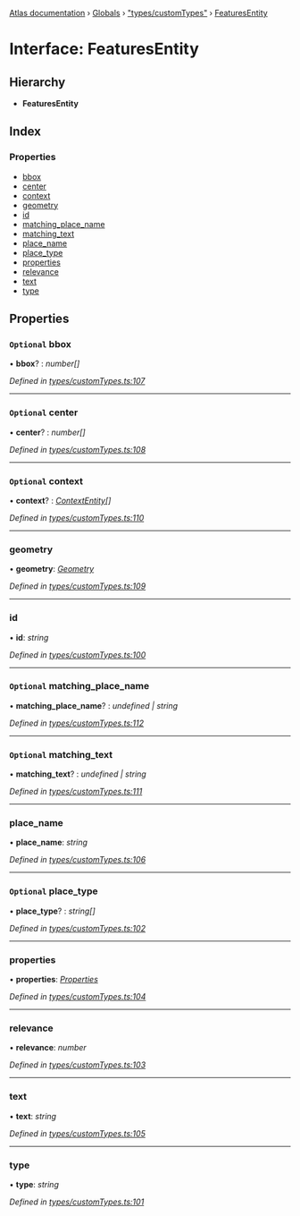 [Atlas documentation](../README.md) › [Globals](../globals.md) › ["types/customTypes"](../modules/_types_customtypes_.md) › [FeaturesEntity](_types_customtypes_.featuresentity.md)

# Interface: FeaturesEntity

## Hierarchy

* **FeaturesEntity**

## Index

### Properties

* [bbox](_types_customtypes_.featuresentity.md#optional-bbox)
* [center](_types_customtypes_.featuresentity.md#optional-center)
* [context](_types_customtypes_.featuresentity.md#optional-context)
* [geometry](_types_customtypes_.featuresentity.md#geometry)
* [id](_types_customtypes_.featuresentity.md#id)
* [matching_place_name](_types_customtypes_.featuresentity.md#optional-matching_place_name)
* [matching_text](_types_customtypes_.featuresentity.md#optional-matching_text)
* [place_name](_types_customtypes_.featuresentity.md#place_name)
* [place_type](_types_customtypes_.featuresentity.md#optional-place_type)
* [properties](_types_customtypes_.featuresentity.md#properties)
* [relevance](_types_customtypes_.featuresentity.md#relevance)
* [text](_types_customtypes_.featuresentity.md#text)
* [type](_types_customtypes_.featuresentity.md#type)

## Properties

### `Optional` bbox

• **bbox**? : *number[]*

*Defined in [types/customTypes.ts:107](https://github.com/chronark/atlas/blob/7501b49/src/types/customTypes.ts#L107)*

___

### `Optional` center

• **center**? : *number[]*

*Defined in [types/customTypes.ts:108](https://github.com/chronark/atlas/blob/7501b49/src/types/customTypes.ts#L108)*

___

### `Optional` context

• **context**? : *[ContextEntity](_types_customtypes_.contextentity.md)[]*

*Defined in [types/customTypes.ts:110](https://github.com/chronark/atlas/blob/7501b49/src/types/customTypes.ts#L110)*

___

###  geometry

• **geometry**: *[Geometry](_types_customtypes_.geometry.md)*

*Defined in [types/customTypes.ts:109](https://github.com/chronark/atlas/blob/7501b49/src/types/customTypes.ts#L109)*

___

###  id

• **id**: *string*

*Defined in [types/customTypes.ts:100](https://github.com/chronark/atlas/blob/7501b49/src/types/customTypes.ts#L100)*

___

### `Optional` matching_place_name

• **matching_place_name**? : *undefined | string*

*Defined in [types/customTypes.ts:112](https://github.com/chronark/atlas/blob/7501b49/src/types/customTypes.ts#L112)*

___

### `Optional` matching_text

• **matching_text**? : *undefined | string*

*Defined in [types/customTypes.ts:111](https://github.com/chronark/atlas/blob/7501b49/src/types/customTypes.ts#L111)*

___

###  place_name

• **place_name**: *string*

*Defined in [types/customTypes.ts:106](https://github.com/chronark/atlas/blob/7501b49/src/types/customTypes.ts#L106)*

___

### `Optional` place_type

• **place_type**? : *string[]*

*Defined in [types/customTypes.ts:102](https://github.com/chronark/atlas/blob/7501b49/src/types/customTypes.ts#L102)*

___

###  properties

• **properties**: *[Properties](_types_customtypes_.properties.md)*

*Defined in [types/customTypes.ts:104](https://github.com/chronark/atlas/blob/7501b49/src/types/customTypes.ts#L104)*

___

###  relevance

• **relevance**: *number*

*Defined in [types/customTypes.ts:103](https://github.com/chronark/atlas/blob/7501b49/src/types/customTypes.ts#L103)*

___

###  text

• **text**: *string*

*Defined in [types/customTypes.ts:105](https://github.com/chronark/atlas/blob/7501b49/src/types/customTypes.ts#L105)*

___

###  type

• **type**: *string*

*Defined in [types/customTypes.ts:101](https://github.com/chronark/atlas/blob/7501b49/src/types/customTypes.ts#L101)*
